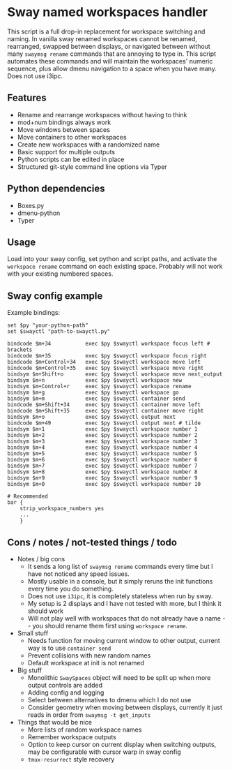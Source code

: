 # Sway named workspaces handler

This script is a full drop-in replacement for workspace switching and naming.
In vanilla sway renamed workspaces cannot be renamed, rearranged, swapped
between displays, or navigated between without many `swaymsg rename` commands
that are annoying to type in. This script automates these commands and will
maintain the workspaces' numeric sequence, plus allow dmenu navigation to a
space when you have many. Does not use i3ipc.

## Features
 - Rename and rearrange workspaces without having to think
 - mod+num bindings always work
 - Move windows between spaces
 - Move containers to other workspaces
 - Create new workspaces with a randomized name
 - Basic support for multiple outputs
 - Python scripts can be edited in place
 - Structured git-style command line options via Typer

## Python dependencies
 - Boxes.py
 - dmenu-python
 - Typer

## Usage
Load into your sway config, set python and script paths, and activate the `workspace rename` command on each existing space. Probably will not work with your existing numbered spaces.

## Sway config example

Example bindings:

```
set $py "your-python-path"
set $swayctl "path-to-swayctl.py"

bindcode $m+34           exec $py $swayctl workspace focus left # brackets
bindcode $m+35           exec $py $swayctl workspace focus right
bindcode $m+Control+34   exec $py $swayctl workspace move left
bindcode $m+Control+35   exec $py $swayctl workspace move right
bindsym $m+Shift+o       exec $py $swayctl workspace move next_output
bindsym $m+n             exec $py $swayctl workspace new
bindsym $m+Control+r     exec $py $swayctl workspace rename
bindsym $m+g             exec $py $swayctl workspace go
bindsym $m+m             exec $py $swayctl container send
bindcode $m+Shift+34     exec $py $swayctl container move left
bindcode $m+Shift+35     exec $py $swayctl container move right
bindsym $m+o             exec $py $swayctl output next
bindcode $m+49           exec $py $swayctl output next # tilde
bindsym $m+1             exec $py $swayctl workspace number 1
bindsym $m+2             exec $py $swayctl workspace number 2
bindsym $m+3             exec $py $swayctl workspace number 3
bindsym $m+4             exec $py $swayctl workspace number 4
bindsym $m+5             exec $py $swayctl workspace number 5
bindsym $m+6             exec $py $swayctl workspace number 6
bindsym $m+7             exec $py $swayctl workspace number 7
bindsym $m+8             exec $py $swayctl workspace number 8
bindsym $m+9             exec $py $swayctl workspace number 9
bindsym $m+0             exec $py $swayctl workspace number 10

# Recommended
bar {
    strip_workspace_numbers yes
    ...
    }
```


## Cons / notes / not-tested things / todo
 - Notes / big cons
    - It sends a long list of `swaymsg rename` commands every time but I have not noticed any speed issues.
    - Mostly usable in a console, but it simply reruns the init functions every time you do something.
    - Does not use `i3ipc`, it is completely stateless when run by sway.
    - My setup is 2 displays and I have not tested with more, but I think it should work
    - Will not play well with workspaces that do not already have a name -- you should rename them first using `workspace rename`.
 - Small stuff
    - Needs function for moving current window to other output, current way is to use `container send`
    - Prevent collisions with new random names
    - Default workspace at init is not renamed
 - Big stuff
    - Monolithic `SwaySpaces` object will need to be split up when more output controls are added
    - Adding config and logging
    - Select between alternatives to dmenu which I do not use
    - Consider geometry when moving between displays, currently it just reads in order from `swaymsg -t get_inputs`
 - Things that would be nice
    - More lists of random workspace names
    - Remember workspace outputs
    - Option to keep cursor on current display when switching outputs, may be configurable with cursor warp in sway config
    - `tmux-resurrect` style recovery
